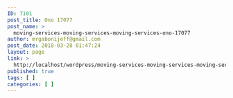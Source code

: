 ```yaml
---
ID: 7101
post_title: Ono 17077
post_name: >
  moving-services-moving-services-moving-services-ono-17077
author: mrgabonijeff@gmail.com
post_date: 2018-03-28 01:47:24
layout: page
link: >
  http://localhost/wordpress/moving-services-moving-services-moving-services-ono-17077/
published: true
tags: [ ]
categories: [ ]
---
```

